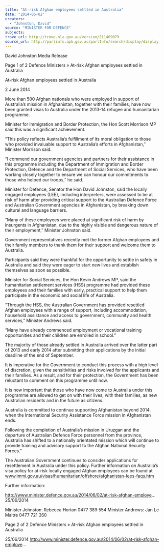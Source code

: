 ```yaml
---
title: "At-risk Afghan employees settled in Australia"
date: "2014-06-02"
creators:
  - "Johnston, David"
source: "MINISTER FOR DEFENCE"
subjects:
trove_url: http://trove.nla.gov.au/version/211409079
source_url: http://parlinfo.aph.gov.au/parlInfo/search/display/display.w3p;query=Id%3A%22media/pressrel/3242840%22
---
```


 David Johnston Media Release 

 Page 1 of 2 Defence Ministers » At-risk Afghan employees settled in Australia 

 At-risk Afghan employees settled in Australia

 2 June 2014

 More than 500 Afghan nationals who were employed in support of Australia’s mission in Afghanistan, together  with their families, have now been granted visas to Australia under the 2013-14 refugee and humanitarian  programme.

 Minister for Immigration and Border Protection, the Hon Scott Morrison MP said this was a significant  achievement.

 “This policy reflects Australia’s fulfillment of its moral obligation to those who provided invaluable support to  Australia’s efforts in Afghanistan,” Minister Morrison said.

 “I commend our government agencies and partners for their assistance in this programme including the  Department of Immigration and Border Protection, Defence and the Department of Social Services, who have  been working closely together to ensure we can honour our commitments to those who helped our troops,” he  said.

 Minister for Defence, Senator the Hon David Johnston, said the locally engaged employees (LEE), including  interpreters, were assessed to be at risk of harm after providing critical support to the Australian Defence  Force and Australian Government agencies in Afghanistan, by breaking down cultural and language barriers.

 “Many of these employees were placed at significant risk of harm by insurgents in Afghanistan, due to the  highly visible and dangerous nature of their employment,” Minister Johnston said.

 Government representatives recently met the former Afghan employees and their family members to thank  them for their support and welcome them to Australia.

 Participants said they were thankful for the opportunity to settle in safety in Australia and said they were eager  to start new lives and establish themselves as soon as possible.

 Minister for Social Services, the Hon Kevin Andrews MP, said the humanitarian settlement services (HSS)  programme had provided these employees and their families with early, practical support to help them  participate in the economic and social life of Australia.

 “Through the HSS, the Australian Government has provided resettled Afghan employees with a range of  support, including accommodation, household assistance and access to government, community and health  services,” Minister Andrews said.

 “Many have already commenced employment or vocational training opportunities and their children are  enrolled in school.”

 The majority of those already settled in Australia arrived over the latter part of 2013 and early 2014 after  submitting their applications by the initial deadline of the end of September.

 It is imperative for the Government to conduct this process with a high level of discretion, given the  sensitivities and risks involved for the applicants and their families. As a result, and for their protection, the  Government has been reluctant to comment on this programme until now.

 It is now important that those who have now come to Australia under this programme are allowed to get on  with their lives, with their families, as new Australian residents and in the future as citizens.

 Australia is committed to continue supporting Afghanistan beyond 2014, when the International Security  Assistance Force mission in Afghanistan ends.

 Following the completion of Australia’s mission in Uruzgan and the departure of Australian Defence Force  personnel from the province, Australia has shifted to a nationally orientated mission which will continue to  provide training and advisory support to the Afghan National Security Forces.”

 The Australian Government continues to consider applications for resettlement in Australia under this policy.  Further information on Australia’s visa policy for at-risk locally engaged Afghan employees can be found at  www.immi.gov.au/visas/humanitarian/offshore/afghanistan-lees-faqs.htm

 Further information:

 http://www.minister.defence.gov.au/2014/06/02/at-risk-afghan-employe... 25/06/2014

 Minister Johnston: Rebecca Horton 0477 389 554 Minister Andrews: Jan Le Maitre 0477 721 360

 Page 2 of 2 Defence Ministers » At-risk Afghan employees settled in Australia

 25/06/2014 http://www.minister.defence.gov.au/2014/06/02/at-risk-afghan-employe...

